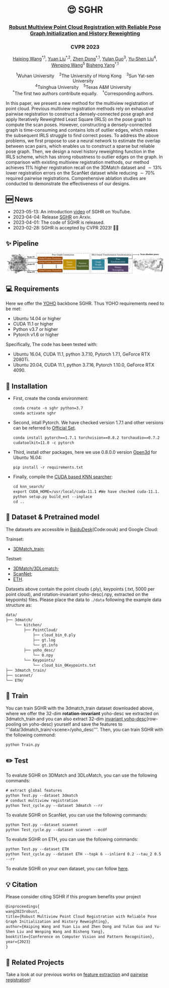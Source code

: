 <h1 align="center"> <p>😍 SGHR</p></h1>
<h3 align="center">
<a href="https://arxiv.org/abs/2304.00467" target="_blank">Robust Multiview Point Cloud Registration with Reliable Pose Graph Initialization and History Reweighting</a>
</h3>

<h3 align="center">
CVPR 2023
</h3>

<p align="center">
<a href="https://hpwang-whu.github.io/" target="_blank">Haiping Wang</a><sup>*,1</sup>, 
<a href="https://liuyuan-pal.github.io/" target="_blank">Yuan Liu</a><sup>*,2</sup>,
<a href="https://dongzhenwhu.github.io/" target="_blank">Zhen Dong</a><sup>&dagger;,1</sup>, 
<a href="http://yulanguo.me/" target="_blank">Yulan Guo</a><sup>3</sup>,
<a href="https://yushen-liu.github.io/" target="_blank">Yu-Shen Liu</a><sup>4</sup>,
<a href="https://www.cs.hku.hk/people/academic-staff/wenping" target="_blank">Wenping Wang</a><sup>5</sup>
<a href="https://scholar.google.com/citations?hl=zh-CN&user=DZsF2oIAAAAJ" target="_blank">Bisheng Yang</a><sup>&dagger;,1</sup> <br>
</p>

<p align="center">
<sup>1</sup>Wuhan University &nbsp;&nbsp; 
<sup>2</sup>The University of Hong Kong &nbsp;&nbsp; 
<sup>3</sup>Sun Yat-sen University &nbsp;&nbsp; <br>
<sup>4</sup>Tsinghua University &nbsp;&nbsp; 
<sup>5</sup>Texas A&M University &nbsp;&nbsp; <br>
<sup>*</sup>The first two authors contribute equally. &nbsp;&nbsp; 
<sup>&dagger;</sup>Corresponding authors. &nbsp;&nbsp; 
</p>

In this paper, we present a new method for the multiview registration of point cloud. Previous multiview registration methods rely on exhaustive pairwise registration to construct a densely-connected pose graph and apply Iteratively Reweighted Least Square (IRLS) on the pose graph to compute the scan poses. However, constructing a densely-connected graph is time-consuming and contains lots of outlier edges, which makes the subsequent IRLS struggle to find correct poses. To address the above problems, we first propose to use a neural network to estimate the overlap between scan pairs, which enables us to construct a sparse but reliable pose graph. Then, we design a novel history reweighting function in the IRLS scheme, which has strong robustness to outlier edges on the graph. In comparison with existing multiview registration methods, our method achieves $11$\% higher registration recall on the 3DMatch dataset and $\sim13$\% lower registration errors on the ScanNet dataset while reducing $\sim70$\% required pairwise registrations. Comprehensive ablation studies are conducted to demonstrate the effectiveness of our designs.



## 🆕 News
- 2023-05-13: An introduction [video](https://youtu.be/Nh-9YcqqZQo) of SGHR on YouTube.
- 2023-04-04: Release [SGHR](https://arxiv.org/abs/2304.00467) on Arxiv.
- 2023-04-01: The code of SGHR is released.
- 2023-02-28: SGHR is accepted by CVPR 2023! 🎉🎉

## ✨ Pipeline

<img src="utils/pipeline.png" alt="Network" style="zoom:50%;">

## 💻 Requirements
Here we offer the [YOHO](https://github.com/HpWang-whu/YOHO) backbone SGHR. Thus YOHO requirements need to be met:
- Ubuntu 14.04 or higher
- CUDA 11.1 or higher
- Python v3.7 or higher
- Pytorch v1.6 or higher

Specifically, The code has been tested with:
- Ubuntu 16.04, CUDA 11.1, python 3.7.10, Pytorch 1.7.1, GeForce RTX 2080Ti.
- Ubuntu 20.04, CUDA 11.1, python 3.7.16, Pytorch 1.10.0, GeForce RTX 4090.

## 🔧 Installation
- First, create the conda environment:
  ```
  conda create -n sghr python=3.7
  conda activate sghr
  ```

- Second, intall Pytorch. We have checked version 1.7.1 and other versions can be referred to [Official Set](https://pytorch.org/get-started/previous-versions/).
  ```
  conda install pytorch==1.7.1 torchvision==0.8.2 torchaudio==0.7.2 cudatoolkit=11.0 -c pytorch
  ```

- Third, install other packages, here we use 0.8.0.0 version [Open3d](http://www.open3d.org/) for Ubuntu 16.04:
  ```
  pip install -r requirements.txt
  ```

- Finally, compile the [CUDA based KNN searcher](https://github.com/vincentfpgarcia/kNN-CUDA):
  ```
  cd knn_search/
  export CUDA_HOME=/usr/local/cuda-11.1 #We have checked cuda-11.1.
  python setup.py build_ext --inplace
  cd ..
  ```

## 💾 Dataset & Pretrained model
The datasets are accessible in [BaiduDesk](https://pan.baidu.com/s/1FcAPjmrsJ6EEPLbtf85Irw)(Code:oouk) and Google Cloud:

Trainset: 
- [3DMatch_train](https://drive.google.com/file/d/1ObVWsvZ0IyjWRBaCdQb_1BZOmKINht5A/view?usp=sharing);

Testset:
- [3DMatch/3DLomatch](https://drive.google.com/file/d/1T9fyU2XAYmXwiWZif--j5gP9G8As5cxn/view?usp=sharing);
- [ScanNet](https://drive.google.com/file/d/1GM6ePDDqZ3awJOZpctd3nqy1VgazV6CD/view?usp=sharing);
- [ETH](https://drive.google.com/file/d/1MW8SV44fuFTS5b2XrdADaqH5xRf3sLMk/view?usp=sharing).

Datasets above contain the point clouds (.ply), keypoints (.txt, 5000 per point cloud), and rotation-invariant yoho-desc(.npy, extracted on the keypoints) files. Please place the data to ```./data``` following the example data structure as:

```
data/
├── 3dmatch/
    └── kitchen/
        ├── PointCloud/
            ├── cloud_bin_0.ply
            ├── gt.log
            └── gt.info
        ├── yoho_desc/
            └── 0.npy
        └── Keypoints/
            └── cloud_bin_0Keypoints.txt
├── 3dmatch_train/
├── scannet/
└── ETH/
```

## 🚅 Train
You can train SGHR with the 3dmatch_train dataset downloaded above, where we offer the 32-dim **rotation-invariant** yoho-desc we extracted on 3dmatch_train and you can also extract 32-dim [invariant yoho-desc](https://github.com/HpWang-whu/YOHO)(row-pooling on yoho-desc) yourself and save the features to '''data/3dmatch_train/\<scene\>/yoho_desc'''.
Then, you can train SGHR with the following commond:
```
python Train.py
```

## ✏️ Test
To evalute SGHR on 3DMatch and 3DLoMatch, you can use the following commands:
```
# extract global features
python Test.py --dataset 3dmatch
# conduct multiview registration
python Test_cycle.py --dataset 3dmatch --rr
```

To evalute SGHR on ScanNet, you can use the following commands:
```
python Test.py --dataset scannet
python Test_cycle.py --dataset scannet --ecdf
```

To evalute SGHR on ETH, you can use the following commands:
```
python Test.py --dataset ETH
python Test_cycle.py --dataset ETH --topk 6 --inlierd 0.2 --tau_2 0.5 --rr
```

To evalute SGHR on your own dataset, you can follow [here](data/Readme.md).

## 💡 Citation

Please consider citing SGHR if this program benefits your project
```
@inproceedings{
wang2023robust,
title={Robust Multiview Point Cloud Registration with Reliable Pose Graph Initialization and History Reweighting},
author={Haiping Wang and Yuan Liu and Zhen Dong and Yulan Guo and Yu-Shen Liu and Wenping Wang and Bisheng Yang},
booktitle={Conference on Computer Vision and Pattern Recognition},
year={2023}
}
```

## 🔗 Related Projects
Take a look at our previous works on [feature extraction](https://github.com/HpWang-whu/YOHO) and [pairwise registration](https://github.com/HpWang-whu/RoReg)!